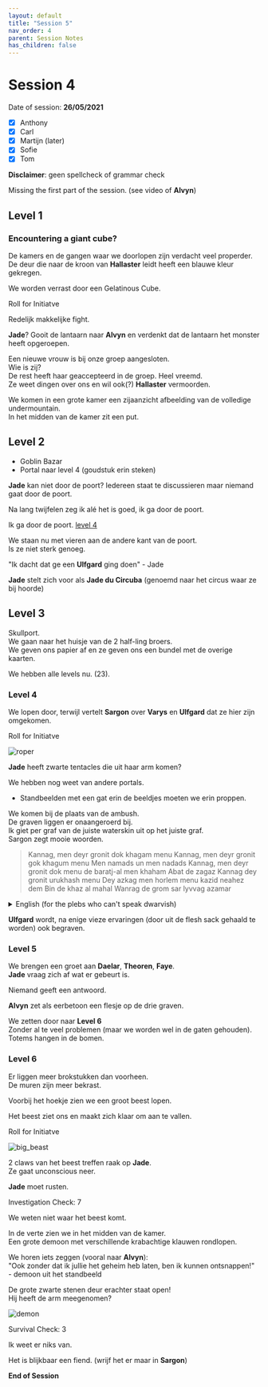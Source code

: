 ```yaml
---
layout: default
title: "Session 5"
nav_order: 4
parent: Session Notes
has_children: false
---
```


# Session 4

Date of session: **26/05/2021**

- [X] Anthony
- [X] Carl
- [X] Martijn (later)
- [X] Sofie
- [X] Tom

**Disclaimer**: geen spellcheck of grammar check

Missing the first part of the session. (see video of **Alvyn**)

## Level 1

### Encountering a giant cube?

De kamers en de gangen waar we doorlopen zijn verdacht veel properder.  
De deur die naar de kroon van **Hallaster** leidt heeft een blauwe kleur gekregen.

We worden verrast door een Gelatinous Cube.  

<div class="text-red-000">
 Roll for Initiatve
</div>

Redelijk makkelijke fight.  

**Jade**? Gooit de lantaarn naar **Alvyn** en verdenkt dat de lantaarn het monster heeft opgeroepen.  

Een nieuwe vrouw is bij onze groep aangesloten.  
Wie is zij?  
De rest heeft haar geaccepteerd in de groep. Heel vreemd.  
Ze weet dingen over ons en wil ook(?) **Hallaster** vermoorden.

We komen in een grote kamer een zijaanzicht afbeelding van de volledige undermountain.   
In het midden van de kamer zit een put.

## Level 2

- Goblin Bazar
- Portal naar level 4 (goudstuk erin steken)

**Jade** kan niet door de poort?
Iedereen staat te discussieren maar niemand gaat door de poort.

Na lang twijfelen zeg ik alé het is goed, ik ga door de poort.

Ik ga door de poort. [level 4](#level-4)

We staan nu met vieren aan de andere kant van de poort.  
Is ze niet sterk genoeg.

"Ik dacht dat ge een **Ulfgard** ging doen" - Jade

**Jade** stelt zich voor als **Jade du Circuba** (genoemd naar het circus waar ze bij hoorde)

## Level 3

Skullport.  
We gaan naar het huisje van de 2 half-ling broers.  
We geven ons papier af en ze geven ons een bundel met de overige kaarten.

We hebben alle levels nu. (23).

### Level 4

We lopen door, terwijl vertelt **Sargon** over **Varys** en **Ulfgard** dat ze hier zijn omgekomen.

<div class="text-red-000">
 Roll for Initiatve
</div>

![roper](img/5_roper.png)

**Jade** heeft zwarte tentacles die uit haar arm komen?

We hebben nog weet van andere portals.  
- Standbeelden met een gat erin de beeldjes moeten we erin proppen.

We komen bij de plaats van de ambush.  
De graven liggen er onaangeroerd bij.  
Ik giet per graf van de juiste waterskin uit op het juiste graf.  
Sargon zegt mooie woorden.  

> Kannag, men deyr gronit dok khagam menu
Kannag, men deyr gronit gok khagum menu
Men namads un men nadads
Kannag, men deyr gronit dok menu de baratj-al men khaham
Abat de zagaz
Kannag dey gronit urukhash menu
Dey azkag men horlem menu kazid neahez dem
Bin de khaz al mahal
Wanrag de grom sar lyvvag azamar

<details>
  <summary>English (for the plebs who can't speak dwarvish)</summary>
  <p>There do I see my father
There do I see my mother
My sisters and my brothers
There do I see the blood of my people
Back to the beginning
They do call me
They bid me to take my place beside them
In the halls of Mahal
Where the brave may live forever</p>
</details>

**Ulfgard** wordt, na enige vieze ervaringen (door uit de flesh sack gehaald te worden) ook begraven.

### Level 5

We brengen een groet aan **Daelar**, **Theoren**, **Faye**.  
**Jade** vraag zich af wat er gebeurt is.  

Niemand geeft een antwoord.

**Alvyn** zet als eerbetoon een flesje op de drie graven.  

We zetten door naar **Level 6**  
Zonder al te veel problemen (maar we worden wel in de gaten gehouden). Totems hangen in de bomen.  

### Level 6

Er liggen meer brokstukken dan voorheen.  
De muren zijn meer bekrast.  

Voorbij het hoekje zien we een groot beest lopen.  

Het beest ziet ons en maakt zich klaar om aan te vallen.

<div class="text-red-000">
 Roll for Initiatve
</div>

![big_beast](img/6_big_beast.PNG)

2 claws van het beest treffen raak op **Jade**.  
Ze gaat unconscious neer.

**Jade** moet rusten.

<div class="text-red-000">
 Investigation Check: 7
</div>

We weten niet waar het beest komt.

In de verte zien we in het midden van de kamer.  
Een grote demoon met verschillende krabachtige klauwen rondlopen.

We horen iets zeggen (vooral naar **Alvyn**):  
"Ook zonder dat ik jullie het geheim heb laten, ben ik kunnen ontsnappen!" - demoon uit het standbeeld

De grote zwarte stenen deur erachter staat open!  
Hij heeft de arm meegenomen?

![demon](img/6_demon.PNG)

<div class="text-red-000">
 Survival Check: 3
</div>

Ik weet er niks van.

Het is blijkbaar een fiend. (wrijf het er maar in **Sargon**)

**End of Session**
